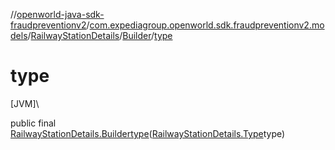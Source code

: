 //[openworld-java-sdk-fraudpreventionv2](../../../../index.md)/[com.expediagroup.openworld.sdk.fraudpreventionv2.models](../../index.md)/[RailwayStationDetails](../index.md)/[Builder](index.md)/[type](type.md)

# type

[JVM]\

public final [RailwayStationDetails.Builder](index.md)[type](type.md)([RailwayStationDetails.Type](../-type/index.md)type)

